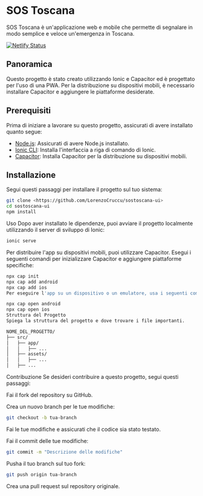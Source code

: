 # SOS Toscana

SOS Toscana è un'applicazione web e mobile che permette di segnalare in modo semplice e veloce un'emergenza in Toscana.

[![Netlify Status](https://api.netlify.com/api/v1/badges/8fdb17d8-8454-4779-9019-cefd8a689b90/deploy-status)](https://app.netlify.com/sites/jazzy-meerkat-241e3e/deploys)

## Panoramica

Questo progetto è stato creato utilizzando Ionic e Capacitor ed è progettato per l'uso di una PWA. Per la distribuzione su dispositivi mobili, è necessario installare Capacitor e aggiungere le piattaforme desiderate.

## Prerequisiti

Prima di iniziare a lavorare su questo progetto, assicurati di avere installato quanto segue:

- [Node.js](https://nodejs.org/): Assicurati di avere Node.js installato.
- [Ionic CLI](https://ionicframework.com/docs/intro/cli): Installa l'interfaccia a riga di comando di Ionic.
- [Capacitor](https://capacitorjs.com/): Installa Capacitor per la distribuzione su dispositivi mobili.

## Installazione

Segui questi passaggi per installare il progetto sul tuo sistema:

```bash
git clone <https://github.com/LorenzoCruccu/sostoscana-ui>
cd sostoscana-ui
npm install
```

Uso
Dopo aver installato le dipendenze, puoi avviare il progetto localmente utilizzando il server di sviluppo di Ionic:

```bash
ionic serve
```
Per distribuire l'app su dispositivi mobili, puoi utilizzare Capacitor. Esegui i seguenti comandi per inizializzare Capacitor e aggiungere piattaforme specifiche:

```bash
npx cap init
npx cap add android
npx cap add ios
Per eseguire l'app su un dispositivo o un emulatore, usa i seguenti comandi:
```

```bash
npx cap open android
npx cap open ios
Struttura del Progetto
Spiega la struttura del progetto e dove trovare i file importanti.
```

```css
NOME_DEL_PROGETTO/
├── src/
│   ├── app/
│   │   ├── ...
│   ├── assets/
│   │   ├── ...
│   ├── ...
```

Contribuzione
Se desideri contribuire a questo progetto, segui questi passaggi:

Fai il fork del repository su GitHub.

Crea un nuovo branch per le tue modifiche:

```bash
git checkout -b tua-branch
```
Fai le tue modifiche e assicurati che il codice sia stato testato.

Fai il commit delle tue modifiche:

```bash
git commit -m "Descrizione delle modifiche"
```
Pusha il tuo branch sul tuo fork:

```bash
git push origin tua-branch
```

Crea una pull request sul repository originale.